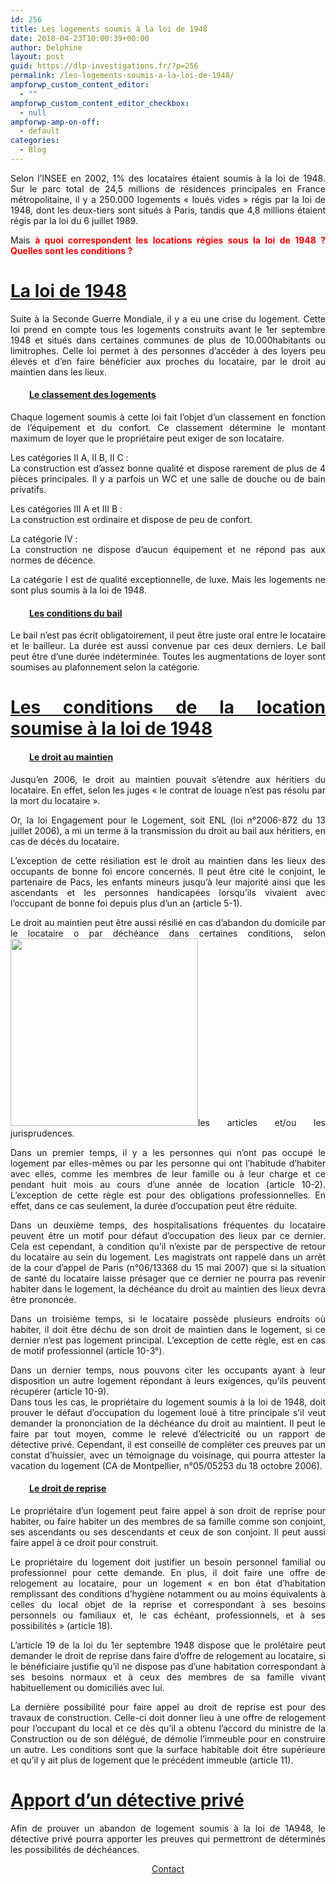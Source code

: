 ```yaml
---
id: 256
title: Les logements soumis à la loi de 1948
date: 2018-04-23T10:00:39+00:00
author: Delphine
layout: post
guid: https://dlp-investigations.fr/?p=256
permalink: /les-logements-soumis-a-la-loi-de-1948/
ampforwp_custom_content_editor:
  - ""
ampforwp_custom_content_editor_checkbox:
  - null
ampforwp-amp-on-off:
  - default
categories:
  - Blog
---
```

<p style="text-align: justify;">
  Selon l’INSEE en 2002, 1% des locataires étaient soumis à la loi de 1948. Sur le parc total de 24,5 millions de résidences principales en France métropolitaine, il y a 250.000 logements « loués vides » régis par la loi de 1948, dont les deux-tiers sont situés à Paris, tandis que 4,8 millions étaient régis par la loi du 6 juillet 1989.
</p>

<p style="text-align: justify;">
  Mais <span style="color: #ff0000;"><strong>à quoi correspondent les locations régies sous la loi de 1948 ? Quelles sont les conditions ?</strong></span>
</p>

<h1 style="text-align: justify;">
  <span style="text-decoration: underline;">La loi de 1948</span>
</h1>

<p style="text-align: justify;">
  Suite à la Seconde Guerre Mondiale, il y a eu une crise du logement. Cette loi prend en compte tous les logements construits avant le 1er septembre 1948 et situés dans certaines communes de plus de 10.000habitants ou limitrophes. Celle loi permet à des personnes d’accéder à des loyers peu élevés et d’en faire bénéficier aux proches du locataire, par le droit au maintien dans les lieux.
</p>

<h4 style="padding-left: 30px; text-align: justify;">
  <span style="text-decoration: underline;"> Le classement des logements</span>
</h4>

<p style="text-align: justify;">
  Chaque logement soumis à cette loi fait l’objet d’un classement en fonction de l’équipement et du confort. Ce classement détermine le montant maximum de loyer que le propriétaire peut exiger de son locataire.
</p>

<p style="text-align: justify;">
  Les catégories II A, II B, II C :<br /> La construction est d’assez bonne qualité et dispose rarement de plus de 4 pièces principales. Il y a parfois un WC et une salle de douche ou de bain privatifs.
</p>

<p style="text-align: justify;">
  Les catégories III A et III B :<br /> La construction est ordinaire et dispose de peu de confort.
</p>

<p style="text-align: justify;">
  La catégorie IV :<br /> La construction ne dispose d’aucun équipement et ne répond pas aux normes de décence.
</p>

<p style="text-align: justify;">
  La catégorie I est de qualité exceptionnelle, de luxe. Mais les logements ne sont plus soumis à la loi de 1948.
</p>

<h4 style="padding-left: 30px; text-align: justify;">
  <span style="text-decoration: underline;">Les conditions du bail</span>
</h4>

<p style="text-align: justify;">
  Le bail n’est pas écrit obligatoirement, il peut être juste oral entre le locataire et le bailleur. La durée est aussi convenue par ces deux derniers. Le bail peut être d’une durée indéterminée. Toutes les augmentations de loyer sont soumises au plafonnement selon la catégorie.
</p>

<h1 style="text-align: justify;">
  <span style="text-decoration: underline;">Les conditions de la location soumise à la loi de 1948</span>
</h1>

<h4 style="padding-left: 30px; text-align: justify;">
  <span style="text-decoration: underline;">Le droit au maintien</span>
</h4>

<p style="text-align: justify;">
  Jusqu’en 2006, le droit au maintien pouvait s’étendre aux héritiers du locataire. En effet, selon les juges « le contrat de louage n’est pas résolu par la mort du locataire ».
</p>

<p style="text-align: justify;">
  Or, la loi Engagement pour le Logement, soit ENL (loi n°2006-872 du 13 juillet 2006), a mi un terme à la transmission du droit au bail aux héritiers, en cas de décès du locataire.
</p>

<p style="text-align: justify;">
  L’exception de cette résiliation est le droit au maintien dans les lieux des occupants de bonne foi encore concernés. Il peut être cité le conjoint, le partenaire de Pacs, les enfants mineurs jusqu’à leur majorité ainsi que les ascendants et les personnes handicapées lorsqu’ils vivaient avec l’occupant de bonne foi depuis plus d’un an (article 5-1).
</p>

<p style="text-align: justify;">
  Le droit au maintien peut être aussi résilié en cas d’abandon du domicile par le locataire o par déchéance dans certaines conditions, selon <img class="size-medium wp-image-257 alignright" src="https://i1.wp.com/dlp-investigations.fr/wp-content/uploads/2018/04/Logements-.jpg?resize=300%2C300&#038;ssl=1" alt="" width="300" height="300" srcset="https://i1.wp.com/dlp-investigations.fr/wp-content/uploads/2018/04/Logements-.jpg?resize=300%2C300&ssl=1 300w, https://i1.wp.com/dlp-investigations.fr/wp-content/uploads/2018/04/Logements-.jpg?resize=150%2C150&ssl=1 150w, https://i1.wp.com/dlp-investigations.fr/wp-content/uploads/2018/04/Logements-.jpg?w=600&ssl=1 600w" sizes="(max-width: 300px) 100vw, 300px" data-recalc-dims="1" />les articles et/ou les jurisprudences.
</p>

<p style="text-align: justify;">
  Dans un premier temps, il y a les personnes qui n’ont pas occupé le logement par elles-mêmes ou par les personne qui ont l’habitude d’habiter avec elles, comme les membres de leur famille ou à leur charge et ce pendant huit mois au cours d’une année de location (article 10-2). L’exception de cette règle est pour des obligations professionnelles. En effet, dans ce cas seulement, la durée d’occupation peut être réduite.
</p>

<p style="text-align: justify;">
  Dans un deuxième temps, des hospitalisations fréquentes du locataire peuvent être un motif pour défaut d’occupation des lieux par ce dernier. Cela est cependant, à condition qu’il n’existe par de perspective de retour du locataire au sein du logement. Les magistrats ont rappelé dans un arrêt de la cour d’appel de Paris (n°06/13368 du 15 mai 2007) que si la situation de santé du locataire laisse présager que ce dernier ne pourra pas revenir habiter dans le logement, la déchéance du droit au maintien des lieux devra être prononcée.
</p>

<p style="text-align: justify;">
  Dans un troisième temps, si le locataire possède plusieurs endroits où habiter, il doit être déchu de son droit de maintien dans le logement, si ce dernier n’est pas logement principal. L’exception de cette règle, est en cas de motif professionnel (article 10-3°).
</p>

<p style="text-align: justify;">
  Dans un dernier temps, nous pouvons citer les occupants ayant à leur disposition un autre logement répondant à leurs exigences, qu’ils peuvent récupérer (article 10-9).<br /> Dans tous les cas, le propriétaire du logement soumis à la loi de 1948, doit prouver le défaut d’occupation du logement loué à titre principale s’il veut demander la prononciation de la déchéance du droit au maintient. Il peut le faire par tout moyen, comme le relevé d’électricité ou un rapport de détective privé. Cependant, il est conseillé de compléter ces preuves par un constat d’huissier, avec un témoignage du voisinage, qui pourra attester la vacation du logement (CA de Montpellier, n°05/05253 du 18 octobre 2006).
</p>

<h4 style="padding-left: 30px; text-align: justify;">
  <span style="text-decoration: underline;">Le droit de reprise</span>
</h4>

<p style="text-align: justify;">
  Le propriétaire d’un logement peut faire appel à son droit de reprise pour habiter, ou faire habiter un des membres de sa famille comme son conjoint, ses ascendants ou ses descendants et ceux de son conjoint. Il peut aussi faire appel à ce droit pour construit.
</p>

<p style="text-align: justify;">
  Le propriétaire du logement doit justifier un besoin personnel familial ou professionnel pour cette demande. En plus, il doit faire une offre de relogement au locataire, pour un logement « en bon état d’habitation remplissant des conditions d’hygiène notamment ou au moins équivalents à celles du local objet de la reprise et correspondant à ses besoins personnels ou familiaux et, le cas échéant, professionnels, et à ses possibilités » (article 18).
</p>

<p style="text-align: justify;">
  L’article 19 de la loi du 1er septembre 1948 dispose que le prolétaire peut demander le droit de reprise dans faire d’offre de relogement au locataire, si le bénéficiaire justifie qu’il ne dispose pas d’une habitation correspondant à ses besoins normaux et à ceux des membres de sa famille vivant habituellement ou domiciliés avec lui.
</p>

<p style="text-align: justify;">
  La dernière possibilité pour faire appel au droit de reprise est pour des travaux de construction. Celle-ci doit donner lieu à une offre de relogement pour l’occupant du local et ce dès qu’il a obtenu l’accord du ministre de la Construction ou de son délégué, de démolie l’immeuble pour en construire un autre. Les conditions sont que la surface habitable doit être supérieure et qu’il y ait plus de logement que le précédent immeuble (article 11).
</p>

<h1 style="text-align: justify;">
  <span style="text-decoration: underline;">Apport d’un détective privé</span>
</h1>

<p style="text-align: justify;">
  Afin de prouver un abandon de logement soumis à la loi de 1A948, le détective privé pourra apporter les preuves qui permettront de déterminés les possibilités de déchéances.
</p>

<p style="text-align: center;">
  <a class="maxbutton-1 maxbutton maxbutton-contact" title="Contact" href="https://dlp-investigations.fr/contact/"><span class='mb-text'>Contact</span></a>
</p>